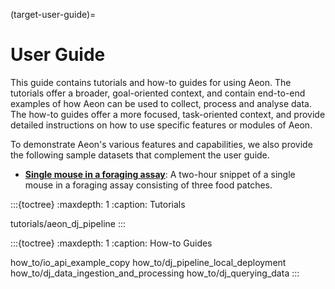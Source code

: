 (target-user-guide)=
# User Guide
This guide contains tutorials and how-to guides for using Aeon. 
The tutorials offer a broader, goal-oriented context, and contain end-to-end examples of how Aeon can be used to collect, process and analyse data. 
The how-to guides offer a more focused, task-oriented context, and provide detailed instructions on how to use specific features or modules of Aeon.

To demonstrate Aeon's various features and capabilities, we also provide the following sample datasets that complement the user guide.

- [**Single mouse in a foraging assay**](sample-data-single-mouse-foraging:): A two-hour snippet of a single mouse in a foraging assay consisting of three food patches.

:::{toctree}
:maxdepth: 1
:caption: Tutorials

tutorials/aeon_dj_pipeline
:::

:::{toctree}
:maxdepth: 1
:caption: How-to Guides

how_to/io_api_example_copy
how_to/dj_pipeline_local_deployment
how_to/dj_data_ingestion_and_processing
how_to/dj_querying_data
:::
